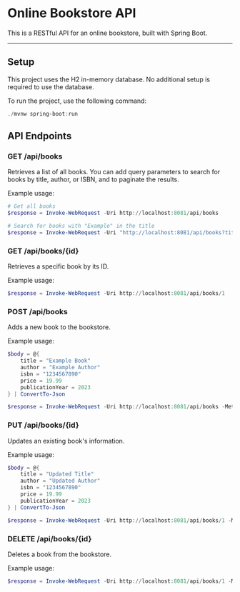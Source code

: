 

# Online Bookstore API

This is a RESTful API for an online bookstore, built with Spring Boot.

---

## Setup

This project uses the H2 in-memory database. No additional setup is required to use the database.

To run the project, use the following command:

```powershell
./mvnw spring-boot:run
```

## API Endpoints

### GET /api/books

Retrieves a list of all books. You can add query parameters to search for books by title, author, or ISBN, and to paginate the results.

Example usage:

```powershell
# Get all books
$response = Invoke-WebRequest -Uri http://localhost:8081/api/books

# Search for books with "Example" in the title
$response = Invoke-WebRequest -Uri "http://localhost:8081/api/books?title=Example"

```

### GET /api/books/{id}

Retrieves a specific book by its ID.

Example usage:

```powershell
$response = Invoke-WebRequest -Uri http://localhost:8081/api/books/1
```

### POST /api/books

Adds a new book to the bookstore.

Example usage:

```powershell
$body = @{
    title = "Example Book"
    author = "Example Author"
    isbn = "1234567890"
    price = 19.99
    publicationYear = 2023
} | ConvertTo-Json

$response = Invoke-WebRequest -Uri http://localhost:8081/api/books -Method POST -Body $body -ContentType "application/json"
```

### PUT /api/books/{id}

Updates an existing book's information.

Example usage:

```powershell
$body = @{
    title = "Updated Title"
    author = "Updated Author"
    isbn = "1234567890"
    price = 19.99
    publicationYear = 2023
} | ConvertTo-Json

$response = Invoke-WebRequest -Uri http://localhost:8081/api/books/1 -Method PUT -Body $body -ContentType "application/json"
```

### DELETE /api/books/{id}

Deletes a book from the bookstore.

Example usage:

```powershell
$response = Invoke-WebRequest -Uri http://localhost:8081/api/books/1 -Method DELETE
```
